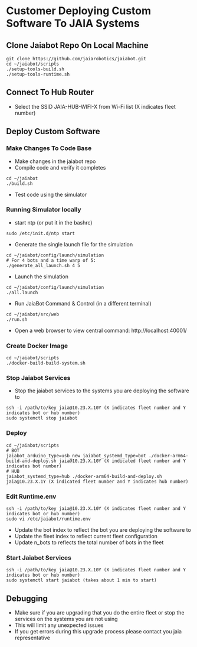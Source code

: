 # Customer Deploying Custom Software To JAIA Systems

## Clone Jaiabot Repo On Local Machine

```
git clone https://github.com/jaiarobotics/jaiabot.git
cd ~/jaiabot/scripts
./setup-tools-build.sh
./setup-tools-runtime.sh
```

## Connect To Hub Router

* Select the SSID JAIA-HUB-WIFI-X from Wi-Fi list (X indicates fleet number)

## Deploy Custom Software

### Make Changes To Code Base

* Make changes in the jaiabot repo
* Compile code and verify it completes
```
cd ~/jaiabot
./build.sh
```

* Test code using the simulator

### Running Simulator locally

* start ntp (or put it in the bashrc)
```
sudo /etc/init.d/ntp start
```

* Generate the single launch file for the simulation
```
cd ~/jaiabot/config/launch/simulation
# For 4 bots and a time warp of 5:
./generate_all_launch.sh 4 5
```

* Launch the simulation
```
cd ~/jaiabot/config/launch/simulation
./all.launch
```

* Run JaiaBot Command & Control (in a different terminal)
```
cd ~/jaiabot/src/web
./run.sh
```

* Open a web browser to view central command:    http://localhost:40001/

### Create Docker Image

```
cd ~/jaiabot/scripts
./docker-build-build-system.sh
```

### Stop Jaiabot Services

* Stop the jaiabot services to the systems you are deploying the software to

```
ssh -i /path/to/key jaia@10.23.X.10Y (X indicates fleet number and Y indicates bot or hub number)
sudo systemctl stop jaiabot
```

### Deploy

```
cd ~/jaiabot/scripts
# BOT
jaiabot_arduino_type=usb_new jaiabot_systemd_type=bot ./docker-arm64-build-and-deploy.sh jaia@10.23.X.10Y (X indicated fleet number and Y indicates bot number)
# HUB
jaiabot_systemd_type=hub ./docker-arm64-build-and-deploy.sh jaia@10.23.X.1Y (X indicated fleet number and Y indicates hub number)
```

### Edit Runtime.env

```
ssh -i /path/to/key jaia@10.23.X.10Y (X indicates fleet number and Y indicates bot or hub number)
sudo vi /etc/jaiabot/runtime.env
```

* Update the bot index to reflect the bot you are deploying the software to
* Update the fleet index to reflect current fleet configuration
* Update n_bots to reflects the total number of bots in the fleet

### Start Jaiabot Services

```
ssh -i /path/to/key jaia@10.23.X.10Y (X indicates fleet number and Y indicates bot or hub number)
sudo systemctl start jaiabot (takes about 1 min to start)
```

## Debugging

* Make sure if you are upgrading that you do the entire fleet or stop the services on the systems you are not using
* This will limit any unexpected issues
* If you get errors during this upgrade process please contact you jaia representative